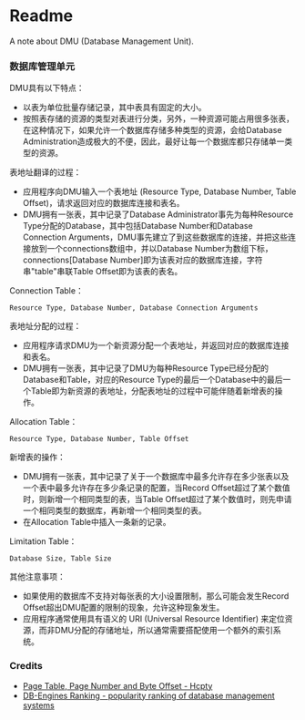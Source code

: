 # Readme
A note about DMU (Database Management Unit).

### 数据库管理单元

DMU具有以下特点：
- 以表为单位批量存储记录，其中表具有固定的大小。
- 按照表存储的资源的类型对表进行分类，另外，一种资源可能占用很多张表，在这种情况下，如果允许一个数据库存储多种类型的资源，会给Database Administration造成极大的不便，因此，最好让每一个数据库都只存储单一类型的资源。

表地址翻译的过程：
- 应用程序向DMU输入一个表地址 (Resource Type, Database Number, Table Offset)，请求返回对应的数据库连接和表名。
- DMU拥有一张表，其中记录了Database Administrator事先为每种Resource Type分配的Database，其中包括Database Number和Database Connection Arguments，DMU事先建立了到这些数据库的连接，并把这些连接放到一个connections数组中，并以Database Number为数组下标，connections\[Database Number\]即为该表对应的数据库连接，字符串"table"串联Table Offset即为该表的表名。

Connection Table：
```
Resource Type, Database Number, Database Connection Arguments
```

表地址分配的过程：
- 应用程序请求DMU为一个新资源分配一个表地址，并返回对应的数据库连接和表名。
- DMU拥有一张表，其中记录了DMU为每种Resource Type已经分配的Database和Table，对应的Resource Type的最后一个Database中的最后一个Table即为新资源的表地址，分配表地址的过程中可能伴随着新增表的操作。

Allocation Table：
```
Resource Type, Database Number, Table Offset
```

新增表的操作：
- DMU拥有一张表，其中记录了关于一个数据库中最多允许存在多少张表以及一个表中最多允许存在多少条记录的配置，当Record Offset超过了某个数值时，则新增一个相同类型的表，当Table Offset超过了某个数值时，则先申请一个相同类型的数据库，再新增一个相同类型的表。
- 在Allocation Table中插入一条新的记录。

Limitation Table：
```
Database Size, Table Size
```

其他注意事项：
- 如果使用的数据库不支持对每张表的大小设置限制，那么可能会发生Record Offset超出DMU配置的限制的现象，允许这种现象发生。
- 应用程序通常使用具有语义的 URI (Universal Resource Identifier) 来定位资源，而非DMU分配的存储地址，所以通常需要搭配使用一个额外的索引系统。

### Credits
- [Page Table, Page Number and Byte Offset - Hcpty](https://github.com/hcpty/page-table-page-number-and-byte-offset)
- [DB-Engines Ranking - popularity ranking of database management systems](https://db-engines.com/en/ranking)
